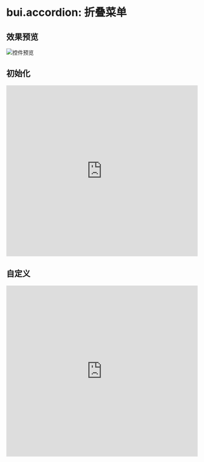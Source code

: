 # bui.accordion: 折叠菜单

## 效果预览
![控件预览](http://www.easybui.com/static/images/controls/bui-accordion_low.gif)

## 初始化

<iframe width="100%" height="450" src="https://jshare.com.cn/easybui/hrZL1n/share/js,html,css,result" allowfullscreen="allowfullscreen" frameborder="0"></iframe>

## 自定义

<iframe width="100%" height="450" src="https://jshare.com.cn/easybui/hrZL1n/1/share/js,html,css,result" allowfullscreen="allowfullscreen" frameborder="0"></iframe>
